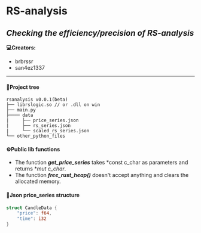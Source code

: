# RS-analysis
***Checking the efficiency/precision of RS-analysis***
--
**💻Creators:**
- brbrssr
- san4ez1337
----
#### 🌲Project tree
```
rsanalysis v0.0.1(beta)
├── librslogic.so // or .dll on win 
├── main.py
├──── data
|     ├── price_series.json
|     ├── rs_series.json
|     └── scaled_rs_series.json
└── other_python_files
```
#### ⚙️Public lib functions
- The function ***get_price_series*** takes *const c_char as parameters and returns **mut c_char*.
- The function ***free_rust_heap()*** doesn't accept anything and clears the allocated memory.
#### 🧮Json price_series structure
``` Rust
struct CandleData {
    "price": f64,
    "time": i32
}
```
